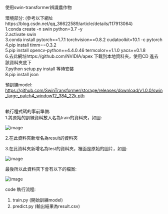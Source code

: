 使用swin-transformer辨識農作物


環境部分: (參考以下網址https://blog.csdn.net/qq_36622589/article/details/117913064) </br>
1.conda create -n swin python=3.7 -y </br>
2.activate swin </br>
3.conda install pytorch==1.7.1 torchvision==0.8.2 cudatoolkit=10.1 -c pytorch </br>
4.pip install timm==0.3.2 </br>
5.pip install opencv-python==4.4.0.46 termcolor==1.1.0 yacs==0.1.8 </br> 
6.去此網址https://github.com/NVIDIA/apex 下載到本地資料夾，使用CD 進去該資料夾底下 </br>
7.python setup.py install 等待安裝 </br>
8.pip install json </br>

預訓練model: https://github.com/SwinTransformer/storage/releases/download/v1.0.0/swin_large_patch4_window12_384_22k.pth </br>

</br>
執行程式碼的事前準備: </br>
1.將原始的訓練資料放入名為train的資料夾，如圖: </br>

![image](https://user-images.githubusercontent.com/103729404/169832361-f835b795-85a5-4b3a-94f0-b3c82eeef7eb.png)

2.在此資料夾新增名為result的資料夾</br>


3.在此資料夾新增名為test的資料夾，裡面是原始的圖片，如圖:</br>

![image](https://user-images.githubusercontent.com/103729404/169832433-946b0817-6036-4d4b-b937-4bf7e2d8b58b.png)

最後所以此資料夾下會有以下的檔案:</br>

![image](https://user-images.githubusercontent.com/103729404/169832291-5778f43c-6f0e-48c4-a906-60e66e2d3b84.png)


code 執行流程:</br>
  1. train.py (開始訓練model) </br>
  2. predict.py (輸出結果為result.csv) </br>




  
